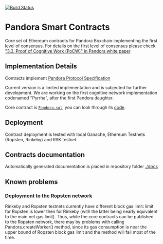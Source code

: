[![Build Status](https://travis-ci.org/pandoraboxchain/pyrrha-consensus.svg?branch=master)](https://travis-ci.org/pandoraboxchain/pyrrha-consensus)  

# Pandora Smart Contracts

Core set of Ethereum contracts for Pandora Boxchain implementing the first level of consensus. 
For details on the first level of consensus please check 
["3.3. Proof of Cognitive Work (PoCW)" in Pandora white paper](https://steemit.com/cryptocurrency/%40pandoraboxchain/world-decentralized-ai-on-blockchain-with-cognitive-mining-and-open-markets-for-data-and-algorithms-pandora-boxchain)

## Implementation Details
Contracts implement [Pandora Protocol Specification](https://github.com/pandoraboxchain/techspecs/wiki)

Current version is a limited implementation and is subjected for further development. We are working on the first
cognitive network implementation codenamed "Pyrrha", after the first Pandora daughter.

Core contract is [`Pandora.sol`](contracts/pandora/Pandora.sol), you can look through its [code](contracts/pandora/Pandora.sol).

## Deployment
Contract deployment is tested with local Ganache, Ethereum Testnets (Ropsten, Rinkeby) and RSK testnet.  

## Contracts documentation
Automatically generated documentation is placed in repository folder [./docs](https://github.com/pandoraboxchain/pyrrha-consensus/tree/master/docs)

## Known problems
### Deployment to the Ropsten network

Rinkeby and Ropsten testnets currently have different block gas limit: limit for Ropsten is lower then for Rinkeby (with the latter being nearly equivalent to the main net gas limit). Thus, while the core contracts can be published to the Ropsten network, there may by problems with calling Pandora.createWorker() method, since its gas consumption is near the upper bound of Ropsten block gas limit and the method will fail most of the time.

